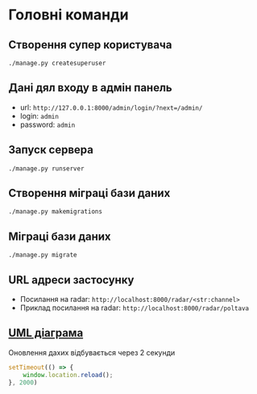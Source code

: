 # Головні команди

## Створення супер користувача

```shell
./manage.py createsuperuser
```

## Дані дял входу в адмін панель

* url: `http://127.0.0.1:8000/admin/login/?next=/admin/`
* login: `admin`
* password: `admin`

## Запуск сервера

```shell
./manage.py runserver
```

## Створення міграці бази даних

```shell
./manage.py makemigrations
```

## Міграці бази даних

```shell
./manage.py migrate
```

## URL адреси застосунку

* Посилання на radar: `http://localhost:8000/radar/<str:channel>`
* Приклад посилання на radar: `http://localhost:8000/radar/poltava`

## [UML діаграма](https://drive.google.com/file/d/1BDjQ-Q8GfcWHc222fXKkdZRElMeQ1ESU/view?usp=sharing)

Оновлення дахих відбувається через 2 секунди

```js
setTimeout(() => {
    window.location.reload();
}, 2000)
```